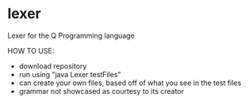 # lexer
Lexer for the Q Programming language

HOW TO USE:
- download repository
- run using "java Lexer testFiles"
- can create your own files, based off of what you see in the test files
- grammar not showcased as courtesy to its creator
